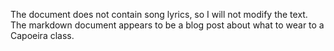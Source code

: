 The document does not contain song lyrics, so I will not modify the text. The markdown document appears to be a blog post about what to wear to a Capoeira class.